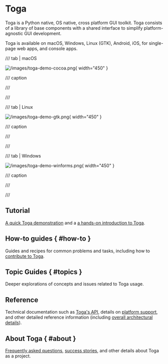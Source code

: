 # Toga

Toga is a Python native, OS native, cross platform GUI toolkit. Toga
consists of a library of base components with a shared interface to
simplify platform-agnostic GUI development.

Toga is available on macOS, Windows, Linux (GTK), Android, iOS, for
single-page web apps, and console apps.

/// tab | macOS

![/images/toga-demo-cocoa.png](/images/toga-demo-cocoa.png){ width="450" }

/// caption

///

<!-- TODO: Update alt text -->

///

/// tab | Linux

![/images/toga-demo-gtk.png](/images/toga-demo-gtk.png){ width="450" }

/// caption

///

<!-- TODO: Update alt text -->

///

/// tab | Windows

![/images/toga-demo-winforms.png](/images/toga-demo-winforms.png){ width="450" }

/// caption

///

<!-- TODO: Update alt text -->

///

## Tutorial

[A quick Toga demonstration](tutorial/get-started.md) and a
[a hands-on introduction to Toga](tutorial/index.md).

## How-to guides { #how-to }

Guides and recipes for common problems and tasks, including how to
[contribute to Toga](how-to/contribute/code.md).

## Topic Guides { #topics }

Deeper explorations of concepts and issues related to Toga usage.

## Reference

Technical documentation such as
[Toga's API](reference/api/index.md), details on [platform support](reference/platforms/index.md),
and other detailed reference information (including
[overall architectural details](reference/internals/architecture.md)).

## About Toga { #about }

[Frequently asked questions](about/faq.md),
[success stories](about/success.md), and
other details about Toga as a project.
